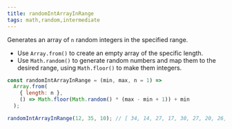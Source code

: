 ```yaml
---
title: randomIntArrayInRange
tags: math,random,intermediate
---
```


Generates an array of `n` random integers in the specified range.

- Use `Array.from()` to create an empty array of the specific length.
- Use `Math.random()` to generate random numbers and map them to the desired range, using `Math.floor()` to make them integers.

```js
const randomIntArrayInRange = (min, max, n = 1) =>
  Array.from(
    { length: n },
    () => Math.floor(Math.random() * (max - min + 1)) + min
  );
```

```js
randomIntArrayInRange(12, 35, 10); // [ 34, 14, 27, 17, 30, 27, 20, 26, 21, 14 ]
```
